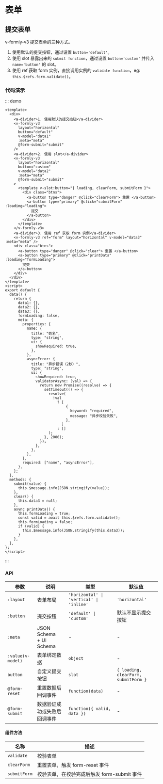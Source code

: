 # 表单

## 提交表单

v-formly-v3 提交表单的三种方式。

1. 使用默认的提交按钮，通过设置 `button='default'`。
2. 使用 slot 暴露出来的 `submit function`，通过设置 `button='custom'` 并传入 `name='button'` 的 slot。
3. 使用 ref 获取 form 实例，直接调用实例的 `validate function`，eg: `this.$refs.form.validate()`。

### 代码演示

::: demo

```vue
<template>
  <div>
    <a-divider>1. 使用默认的提交按钮</a-divider>
    <v-formly-v3
      layout="horizontal"
      button="default"
      v-model="data1"
      :meta="meta"
      @form-submit="submit"
    />
    <a-divider>2. 使用 slot</a-divider>
    <v-formly-v3
      layout="horizontal"
      button="custom"
      v-model="data2"
      :meta="meta"
      @form-submit="submit"
    >
      <template v-slot:button="{ loading, clearForm, submitForm }">
        <div class="btns">
          <a-button type="danger" @click="clearForm"> 重置 </a-button>
          <a-button type="primary" @click="submitForm" :loading="loading">
            提交
          </a-button>
        </div>
      </template>
    </v-formly-v3>
    <a-divider>3. 使用 ref 获取 form 实例</a-divider>
    <v-formly-v3 ref="form" layout="horizontal" v-model="data3" :meta="meta" />
    <div class="btns">
      <a-button type="danger" @click="clear"> 重置 </a-button>
      <a-button type="primary" @click="printData" :loading="formLoading">
        提交
      </a-button>
    </div>
  </div>
</template>
<script>
export default {
  data() {
    return {
      data1: {},
      data2: {},
      data3: {},
      formLoading: false,
      meta: {
        properties: {
          name: {
            title: "姓名",
            type: "string",
            ui: {
              showRequired: true,
            },
          },
          asyncError: {
            title: "异步错误（2秒）",
            type: "string",
            ui: {
              showRequired: true,
              validatorAsync: (val) => {
                return new Promise((resolve) => {
                  setTimeout(() => {
                    resolve(
                      !val
                        ? [
                            {
                              keyword: "required",
                              message: "异步校验失败",
                            },
                          ]
                        : []
                    );
                  }, 2000);
                });
              },
            },
          },
        },
        required: ["name", "asyncError"],
      },
    };
  },
  methods: {
    submit(value) {
      this.$message.info(JSON.stringify(value));
    },
    clear() {
      this.data3 = null;
    },
    async printData() {
      this.formLoading = true;
      const valid = await this.$refs.form.validate();
      this.formLoading = false;
      if (valid) {
        this.$message.info(JSON.stringify(this.data3));
      }
    },
  },
};
</script>
```

:::

### API

| 参数              | 说明                         | 类型                                     | 默认值                               |
| ----------------- | ---------------------------- | ---------------------------------------- | ------------------------------------ |
| `:layout`         | 表单布局                     | `'horizontal' \| 'vertical' \| 'inline'` | `'horizontal'`                       |
| `:button`         | 提交按钮                     | `'default' \| 'custom'`                  | 默认不显示提交按钮                   |
| `:meta`           | JSON Schema + UI Schema      | -                                        | -                                    |
| `:value(v-model)` | 表单绑定数据                 | `object`                                 | -                                    |
| `button`          | 自定义提交按钮               | `slot`                                   | `{ loading, clearForm, submitForm }` |
| `@form-reset`     | 重置数据后回调事件           | `function(data)`                         | -                                    |
| `@form-submit`    | 数据验证成功或失败后回调事件 | `function({ valid, data })`              | -                                    |

#### 组件方法

| 名称         | 描述                                        |
| ------------ | ------------------------------------------- |
| `validate`   | 校验表单                                    |
| `clearForm`  | 重置表单，触发 form-reset 事件              |
| `submitForm` | 校验表单，在校验完成后触发 form-submit 事件 |
